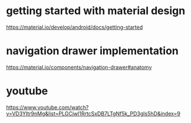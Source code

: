 # getting started with material design
https://material.io/develop/android/docs/getting-started

# navigation drawer implementation
https://material.io/components/navigation-drawer#anatomy

# youtube
https://www.youtube.com/watch?v=VD3YItr9nMg&list=PLGCjwl1RrtcSxDB7LTgNf5k_PD3gIs5hD&index=9